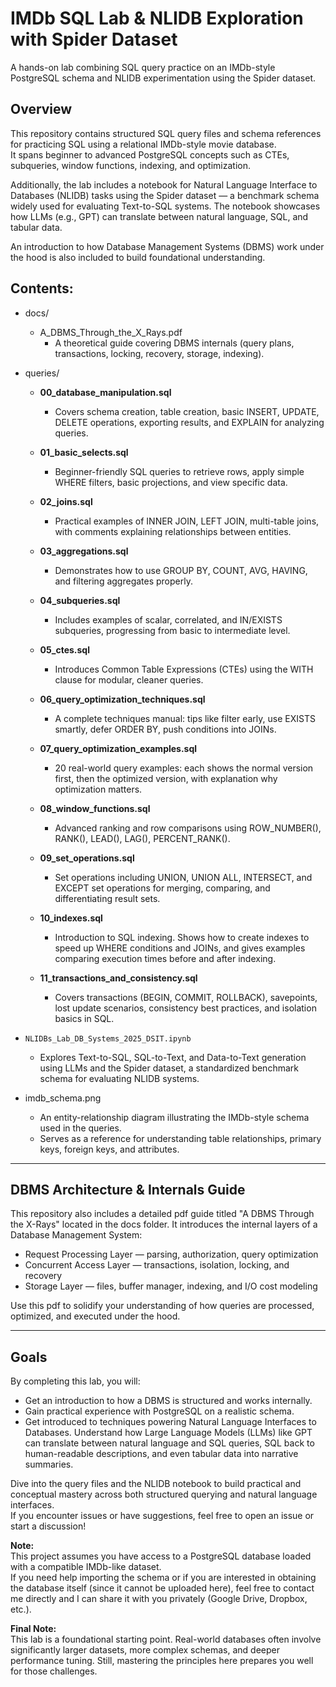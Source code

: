 # IMDb SQL Lab & NLIDB Exploration with Spider Dataset

A hands-on lab combining SQL query practice on an IMDb-style PostgreSQL schema and NLIDB experimentation using the Spider dataset.

## Overview

This repository contains structured SQL query files and schema references for practicing SQL using a relational IMDb-style movie database.  
It spans beginner to advanced PostgreSQL concepts such as CTEs, subqueries, window functions, indexing, and optimization.

Additionally, the lab includes a notebook for Natural Language Interface to Databases (NLIDB) tasks using the Spider dataset — a benchmark schema widely used for evaluating Text-to-SQL systems. The notebook showcases how LLMs (e.g., GPT) can translate between natural language, SQL, and tabular data.

An introduction to how Database Management Systems (DBMS) work under the hood is also included to build foundational understanding.

## Contents:

  - docs/
    -  A_DBMS_Through_the_X_Rays.pdf 
        - A theoretical guide covering DBMS internals (query plans, transactions, locking, recovery, storage, indexing).

  - queries/
    - **00_database_manipulation.sql**
      - Covers schema creation, table creation, basic INSERT, UPDATE, DELETE operations, exporting results, and EXPLAIN for analyzing queries.
    
    - **01_basic_selects.sql**
      - Beginner-friendly SQL queries to retrieve rows, apply simple WHERE filters, basic projections, and view specific data.
    
    - **02_joins.sql**
      - Practical examples of INNER JOIN, LEFT JOIN, multi-table joins, with comments explaining relationships between entities.
    
    - **03_aggregations.sql**
      - Demonstrates how to use GROUP BY, COUNT, AVG, HAVING, and filtering aggregates properly.
    
    - **04_subqueries.sql**
      - Includes examples of scalar, correlated, and IN/EXISTS subqueries, progressing from basic to intermediate level.
    
    - **05_ctes.sql**
      - Introduces Common Table Expressions (CTEs) using the WITH clause for modular, cleaner queries.
    
    - **06_query_optimization_techniques.sql**
      - A complete techniques manual: tips like filter early, use EXISTS smartly, defer ORDER BY, push conditions into JOINs.
    
    - **07_query_optimization_examples.sql**
      - 20 real-world query examples: each shows the normal version first, then the optimized version, with explanation why optimization matters.
        
    - **08_window_functions.sql**
      - Advanced ranking and row comparisons using ROW_NUMBER(), RANK(), LEAD(), LAG(), PERCENT_RANK().
    
    - **09_set_operations.sql**
      - Set operations including UNION, UNION ALL, INTERSECT, and EXCEPT set operations for merging, comparing, and differentiating result sets.
    
    - **10_indexes.sql**
      - Introduction to SQL indexing. Shows how to create indexes to speed up WHERE conditions and JOINs, and gives examples comparing execution      times before and after indexing.
    
    - **11_transactions_and_consistency.sql**
      - Covers transactions (BEGIN, COMMIT, ROLLBACK), savepoints, lost update scenarios, consistency best practices, and isolation basics in SQL.

  - `NLIDBs_Lab_DB_Systems_2025_DSIT.ipynb`
      - Explores Text-to-SQL, SQL-to-Text, and Data-to-Text generation using LLMs and the Spider dataset, a standardized benchmark schema for evaluating NLIDB systems.

  - imdb_schema.png
    
    - An entity-relationship diagram illustrating the IMDb-style schema used in the queries.
    - Serves as a reference for understanding table relationships, primary keys, foreign keys, and attributes.

---

## DBMS Architecture & Internals Guide

This repository also includes a detailed pdf guide titled "A DBMS Through the X-Rays" located in the docs folder. It introduces the internal layers of a Database Management System:

  - Request Processing Layer — parsing, authorization, query optimization
  - Concurrent Access Layer — transactions, isolation, locking, and recovery
  - Storage Layer — files, buffer manager, indexing, and I/O cost modeling

Use this pdf to solidify your understanding of how queries are processed, optimized, and executed under the hood.

---

## Goals

By completing this lab, you will:

  - Get an introduction to how a DBMS is structured and works internally.
  - Gain practical experience with PostgreSQL on a realistic schema.
  - Get introduced to techniques powering Natural Language Interfaces to Databases. Understand how Large Language Models (LLMs) like GPT can translate between natural language and SQL queries, SQL back to human-readable descriptions, and even tabular data into narrative summaries.

Dive into the query files and the NLIDB notebook to build practical and conceptual mastery across both structured querying and natural language interfaces.  
If you encounter issues or have suggestions, feel free to open an issue or start a discussion!

**Note:**  
This project assumes you have access to a PostgreSQL database loaded with a compatible IMDb-like dataset.  
If you need help importing the schema or if you are interested in obtaining the database itself (since it cannot be uploaded here), feel free to contact me directly and I can share it with you privately (Google Drive, Dropbox, etc.).

**Final Note:**  
This lab is a foundational starting point. Real-world databases often involve significantly larger datasets, more complex schemas, and deeper performance tuning. Still, mastering the principles here prepares you well for those challenges.
